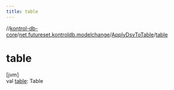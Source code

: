 ```yaml
---
title: table
---
```

//[kontrol-db-core](../../../index.html)/[net.futureset.kontroldb.modelchange](../index.html)/[ApplyDsvToTable](index.html)/[table](table.html)



# table



[jvm]\
val [table](table.html): Table





